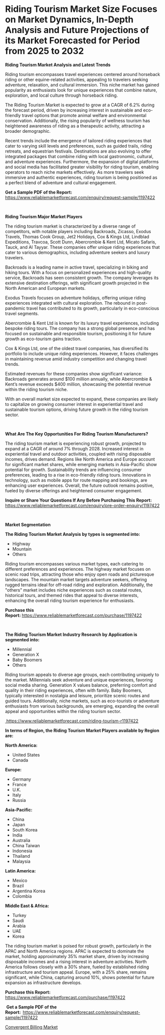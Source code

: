<p><h1>Riding Tourism Market Size Focuses on Market Dynamics, In-Depth Analysis and Future Projections of its Market Forecasted for Period from 2025 to 2032</h1></p><p><strong>Riding Tourism Market Analysis and Latest Trends</strong></p>
<p><p>Riding tourism encompasses travel experiences centered around horseback riding or other equine-related activities, appealing to travelers seeking adventure, relaxation, and cultural immersion. This niche market has gained popularity as enthusiasts look for unique experiences that combine nature, exploration, and local culture through horseback riding.</p><p>The Riding Tourism Market is expected to grow at a CAGR of 6.2% during the forecast period, driven by increasing interest in sustainable and eco-friendly travel options that promote animal welfare and environmental conservation. Additionally, the rising popularity of wellness tourism has heightened awareness of riding as a therapeutic activity, attracting a broader demographic.</p><p>Recent trends include the emergence of tailored riding experiences that cater to varying skill levels and preferences, such as guided trails, riding retreats, and equestrian festivals. Destinations are also evolving to offer integrated packages that combine riding with local gastronomic, cultural, and adventure experiences. Furthermore, the expansion of digital platforms and social media has facilitated greater visibility for riding tourism, enabling operators to reach niche markets effectively. As more travelers seek immersive and authentic experiences, riding tourism is being positioned as a perfect blend of adventure and cultural engagement.</p></p>
<p><strong>Get a Sample PDF of the Report:&nbsp;</strong> <a href="https://www.reliablemarketforecast.com/enquiry/request-sample/1197422?utm_campaign=3357&utm_medium=2&utm_source=Github&utm_content=ia&utm_term=09032025&utm_id=riding-tourism">https://www.reliablemarketforecast.com/enquiry/request-sample/1197422</a></p>
<p>&nbsp;</p>
<p><strong>Riding Tourism Major Market Players</strong></p>
<p><p>The riding tourism market is characterized by a diverse range of competitors, with notable players including Backroads, Zicasso, Exodus Travels, Thomas Cook Group, Jet2 Holidays, Cox & Kings Ltd, Lindblad Expeditions, Travcoa, Scott Dunn, Abercrombie & Kent Ltd, Micato Safaris, Tauck, and Al Tayyar. These companies offer unique riding experiences that cater to various demographics, including adventure seekers and luxury travelers.</p><p>Backroads is a leading name in active travel, specializing in biking and hiking tours. With a focus on personalized experiences and high-quality service, Backroads has seen consistent growth. The company leverages its extensive destination offerings, with significant growth projected in the North American and European markets. </p><p>Exodus Travels focuses on adventure holidays, offering unique riding experiences integrated with cultural exploration. The rebound in post-pandemic travel has contributed to its growth, particularly in eco-conscious travel segments.</p><p>Abercrombie & Kent Ltd is known for its luxury travel experiences, including bespoke riding tours. The company has a strong global presence and has focused on sustainable and responsible tourism, positioning it for future growth as eco-tourism gains traction.</p><p>Cox & Kings Ltd, one of the oldest travel companies, has diversified its portfolio to include unique riding experiences. However, it faces challenges in maintaining revenue amid industry competition and changing travel trends.</p><p>Estimated revenues for these companies show significant variance: Backroads generates around $100 million annually, while Abercrombie & Kent’s revenue exceeds $400 million, showcasing the potential revenue within the riding tourism niche.</p><p>With an overall market size expected to expand, these companies are likely to capitalize on growing consumer interest in experiential travel and sustainable tourism options, driving future growth in the riding tourism sector.</p></p>
<p>&nbsp;</p>
<p><strong>What Are The Key Opportunities For Riding Tourism Manufacturers?</strong></p>
<p><p>The riding tourism market is experiencing robust growth, projected to expand at a CAGR of around 7% through 2028. Increased interest in experiential travel and outdoor activities, coupled with rising disposable incomes, drives demand. Regions like North America and Europe account for significant market shares, while emerging markets in Asia-Pacific show potential for growth. Sustainability trends are influencing consumer preferences, leading to a rise in eco-friendly riding tours. Innovations in technology, such as mobile apps for route mapping and bookings, are enhancing user experiences. Overall, the future outlook remains positive, fueled by diverse offerings and heightened consumer engagement.</p></p>
<p><strong>Inquire or Share Your Questions If Any Before Purchasing This Report:</strong> <a href="https://www.reliablemarketforecast.com/enquiry/pre-order-enquiry/1197422?utm_campaign=3357&utm_medium=2&utm_source=Github&utm_content=ia&utm_term=09032025&utm_id=riding-tourism">https://www.reliablemarketforecast.com/enquiry/pre-order-enquiry/1197422</a></p>
<p>&nbsp;</p>
<p><strong>Market Segmentation</strong></p>
<p><strong>The Riding Tourism Market Analysis by types is segmented into:</strong></p>
<p><ul><li>Highway</li><li>Mountain</li><li>Others</li></ul></p>
<p><p>Riding tourism encompasses various market types, each catering to different preferences and experiences. The highway market focuses on scenic road trips, attracting those who enjoy open roads and picturesque landscapes. The mountain market targets adventure seekers, offering rugged terrains ideal for off-road riding and exploration. Additionally, the "others" market includes niche experiences such as coastal routes, historical tours, and themed rides that appeal to diverse interests, enhancing the overall riding tourism experience for enthusiasts.</p></p>
<p><strong>Purchase this Report:&nbsp;</strong><a href="https://www.reliablemarketforecast.com/purchase/1197422?utm_campaign=3357&utm_medium=2&utm_source=Github&utm_content=ia&utm_term=09032025&utm_id=riding-tourism">https://www.reliablemarketforecast.com/purchase/1197422</a></p>
<p>&nbsp;</p>
<p><strong>The Riding Tourism Market Industry Research by Application is segmented into:</strong></p>
<p><ul><li>Millennial</li><li>Generation X</li><li>Baby Boomers</li><li>Others</li></ul></p>
<p><p>Riding tourism appeals to diverse age groups, each contributing uniquely to the market. Millennials seek adventure and unique experiences, favoring social media sharing. Generation X values balance, preferring comfort and quality in their riding experiences, often with family. Baby Boomers, typically interested in nostalgia and leisure, prioritize scenic routes and guided tours. Additionally, niche markets, such as eco-tourists or adventure enthusiasts from various backgrounds, are emerging, expanding the overall appeal and opportunities within the riding tourism sector.</p></p>
<p><a href="https://www.reliablemarketforecast.com/riding-tourism-r1197422?utm_campaign=3357&utm_medium=2&utm_source=Github&utm_content=ia&utm_term=09032025&utm_id=riding-tourism">&nbsp;https://www.reliablemarketforecast.com/riding-tourism-r1197422</a></p>
<p><strong>In terms of Region, the Riding Tourism Market Players available by Region are:</strong></p>
<p>
    <p> <strong> North America: </strong>
        <ul>
            <li>United States</li>
            <li>Canada</li>
        </ul>
        </p> 
    <p> <strong> Europe: </strong>
        <ul>
            <li>Germany</li>
            <li>France</li>
            <li>U.K.</li>
            <li>Italy</li>
            <li>Russia</li>
        </ul>
        </p> 
    <p> <strong> Asia-Pacific: </strong>
        <ul>
            <li>China</li>
            <li>Japan</li>
            <li>South Korea</li>
            <li>India</li>
            <li>Australia</li>
            <li>China Taiwan</li>
            <li>Indonesia</li>
            <li>Thailand</li>
            <li>Malaysia</li>
        </ul>
        </p> 
    <p> <strong> Latin America: </strong>
        <ul>
            <li>Mexico</li>
            <li>Brazil</li>
            <li>Argentina Korea</li>
            <li>Colombia</li>
        </ul>
        </p> 
    <p> <strong> Middle East & Africa: </strong>
        <ul>
            <li>Turkey</li>
            <li>Saudi</li>
            <li>Arabia</li>
            <li>UAE</li>
            <li>Korea</li>
        </ul>
    </p>
    </p>
<p><p>The riding tourism market is poised for robust growth, particularly in the APAC and North America regions. APAC is expected to dominate the market, holding approximately 35% market share, driven by increasing disposable incomes and a rising interest in adventure activities. North America follows closely with a 30% share, fueled by established riding infrastructure and tourism appeal. Europe, with a 25% share, remains significant, while China, capturing around 10%, shows potential for future expansion as infrastructure develops.</p></p>
<p><strong>Purchase this Report: </strong><a href="https://www.reliablemarketforecast.com/purchase/1197422?utm_campaign=3357&utm_medium=2&utm_source=Github&utm_content=ia&utm_term=09032025&utm_id=riding-tourism">https://www.reliablemarketforecast.com/purchase/1197422</a></p>
<p>&nbsp;<strong>Get a Sample PDF of the Report:&nbsp;&nbsp;</strong><a href="https://www.reliablemarketforecast.com/enquiry/request-sample/1197422?utm_campaign=3357&utm_medium=2&utm_source=Github&utm_content=ia&utm_term=09032025&utm_id=riding-tourism">https://www.reliablemarketforecast.com/enquiry/request-sample/1197422</a></p>
<p><strong></strong></p>
<p><p><a href="https://github.com/kalsirollija/Market-Research-Report-List-1/blob/main/convergent-billing-market.md?utm_campaign=3357&utm_medium=2&utm_source=Github&utm_content=ia&utm_term=09032025&utm_id=riding-tourism">Convergent Billing Market</a></p></p>
